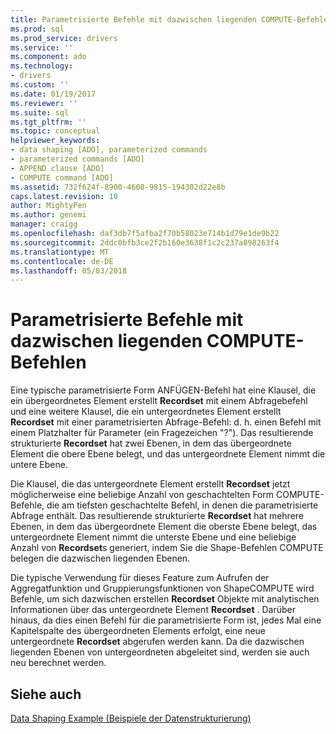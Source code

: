 ```yaml
---
title: Parametrisierte Befehle mit dazwischen liegenden COMPUTE-Befehlen | Microsoft Docs
ms.prod: sql
ms.prod_service: drivers
ms.service: ''
ms.component: ado
ms.technology:
- drivers
ms.custom: ''
ms.date: 01/19/2017
ms.reviewer: ''
ms.suite: sql
ms.tgt_pltfrm: ''
ms.topic: conceptual
helpviewer_keywords:
- data shaping [ADO], parameterized commands
- parameterized commands [ADO]
- APPEND clause [ADO]
- COMPUTE command [ADO]
ms.assetid: 732f624f-8900-4608-9815-194302d22e8b
caps.latest.revision: 10
author: MightyPen
ms.author: genemi
manager: craigg
ms.openlocfilehash: daf3db7f5afba2f70b58023e714b1d79e1de9b22
ms.sourcegitcommit: 2ddc0bfb3ce2f2b160e3638f1c2c237a898263f4
ms.translationtype: MT
ms.contentlocale: de-DE
ms.lasthandoff: 05/03/2018
---
```

# <a name="parameterized-commands-with-intervening-compute-commands"></a>Parametrisierte Befehle mit dazwischen liegenden COMPUTE-Befehlen
Eine typische parametrisierte Form ANFÜGEN-Befehl hat eine Klausel, die ein übergeordnetes Element erstellt **Recordset** mit einem Abfragebefehl und eine weitere Klausel, die ein untergeordnetes Element erstellt **Recordset** mit einer parametrisierten Abfrage-Befehl: d. h. einen Befehl mit einem Platzhalter für Parameter (ein Fragezeichen "?"). Das resultierende strukturierte **Recordset** hat zwei Ebenen, in dem das übergeordnete Element die obere Ebene belegt, und das untergeordnete Element nimmt die untere Ebene.  
  
 Die Klausel, die das untergeordnete Element erstellt **Recordset** jetzt möglicherweise eine beliebige Anzahl von geschachtelten Form COMPUTE-Befehle, die am tiefsten geschachtelte Befehl, in denen die parametrisierte Abfrage enthält. Das resultierende strukturierte **Recordset** hat mehrere Ebenen, in dem das übergeordnete Element die oberste Ebene belegt, das untergeordnete Element nimmt die unterste Ebene und eine beliebige Anzahl von **Recordset**s generiert, indem Sie die Shape-Befehlen COMPUTE belegen die dazwischen liegenden Ebenen.  
  
 Die typische Verwendung für dieses Feature zum Aufrufen der Aggregatfunktion und Gruppierungsfunktionen von ShapeCOMPUTE wird Befehle, um sich dazwischen erstellen **Recordset** Objekte mit analytischen Informationen über das untergeordnete Element **Recordset** . Darüber hinaus, da dies einen Befehl für die parametrisierte Form ist, jedes Mal eine Kapitelspalte des übergeordneten Elements erfolgt, eine neue untergeordnete **Recordset** abgerufen werden kann. Da die dazwischen liegenden Ebenen von untergeordneten abgeleitet sind, werden sie auch neu berechnet werden.  
  
## <a name="see-also"></a>Siehe auch  
 [Data Shaping Example (Beispiele der Datenstrukturierung)](../../../ado/guide/data/data-shaping-example.md)
